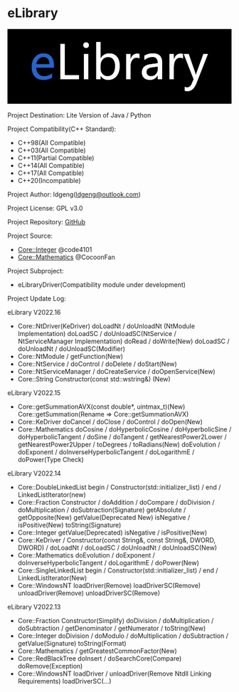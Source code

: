 # eLibrary

![](Scroll.png)

Project Destination: Lite Version of Java / Python

Project Compatibility(C++ Standard):
  + C++98(All Compatible)
  + C++03(All Compatible)
  + C++11(Partial Compatible)
  + C++14(All Compatible)
  + C++17(All Compatible)
  + C++20(Incompatible)

Project Author: ldgeng(ldgeng@outlook.com)

Project License: GPL v3.0

Project Repository: [GitHub](https://github.com/ldgeng/eLibrary)

Project Source:
+ [Core::Integer](https://blog.csdn.net/code4101/article/details/38705155) @code4101
+ [Core::Mathematics](https://www.cnblogs.com/CocoonFan/p/3164221.html) @CocoonFan

Project Subproject:
+ eLibraryDriver(Compatibility module under development)

Project Update Log:

eLibrary V2022.16
- Core::NtDriver(KeDriver) doLoadNt / doUnloadNt (NtModule Implementation) doLoadSC / doUnloadSC(NtService / NtServiceManager Implementation) doRead / doWrite(New) doLoadSC / doUnloadNt / doUnloadSC(Modifier)
- Core::NtModule / getFunction(New)
- Core::NtService / doControl / doDelete / doStart(New)
- Core::NtServiceManager / doCreateService / doOpenService(New)
- Core::String Constructor(const std::wstring&) (New)

eLibrary V2022.15
- Core::getSummationAVX(const double*, uintmax_t)(New) Core::getSummation(Rename => Core::getSummationAVX)
- Core::KeDriver doCancel / doClose / doControl / doOpen(New)
- Core::Mathematics doCosine / doHyperbolicCosine / doHyperbolicSine / doHyperbolicTangent / doSine / doTangent / getNearestPower2Lower / getNearestPower2Upper / toDegrees / toRadians(New) doEvolution / doExponent / doInverseHyperbolicTangent / doLogarithmE / doPower(Type Check)

eLibrary V2022.14
- Core::DoubleLinkedList begin / Constructor(std::initializer_list) / end / LinkedListIterator(new)
- Core::Fraction Constructor / doAddition / doCompare / doDivision / doMultiplication / doSubtraction(Signature) getAbsolute / getOpposite(New) getValue(Deprecated New) isNegative / isPositive(New) toString(Signature)
- Core::Integer getValue(Deprecated) isNegative / isPositive(New)
- Core::KeDriver / Constructor(const String&, const String&, DWORD, DWORD) / doLoadNt / doLoadSC / doUnloadNt / doUnloadSC(New)
- Core::Mathematics doEvolution / doExponent / doInverseHyperbolicTangent / doLogarithmE / doPower(New)
- Core::SingleLinkedList begin / Constructor(std::initializer_list) / end / LinkedListIterator(New)
- Core::WindowsNT loadDriver(Remove) loadDriverSC(Remove) unloadDriver(Remove) unloadDriverSC(Remove)

eLibrary V2022.13
- Core::Fraction Constructor(Simplify) doDivision / doMultiplication / doSubtraction / getDenominator / getNumerator / toString(New)
- Core::Integer doDivision / doModulo / doMultiplication / doSubtraction / getValue(Signature) toString(Format)
- Core::Mathematics / getGreatestCommonFactor(New)
- Core::RedBlackTree doInsert / doSearchCore(Compare) doRemove(Exception)
- Core::WindowsNT loadDriver / unloadDriver(Remove Ntdll Linking Requirements) loadDriverSC(...)
